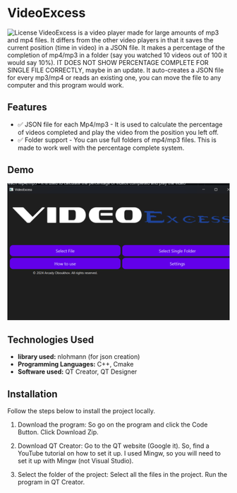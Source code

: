 # VideoExcess

![License](https://img.shields.io/badge/license-GNU%20GPL%20v3-blue.svg
) 
VideoExcess is a video player made for large amounts of mp3 and mp4 files. It differs from the other video players in that it saves the current position (time in video) in a JSON file.  It makes a percentage of the completion of mp4/mp3 in a folder (say you watched 10 videos out of 100 it would say 10%). IT DOES NOT SHOW PERCENTAGE COMPLETE FOR SINGLE FILE CORRECTLY, maybe in an update. It auto-creates a JSON file for every mp3/mp4 or reads an existing one,  you can move the file to any computer and this program would work. 

## Features

- ✅ JSON file for each Mp4/mp3 - It is used to calculate the percentage of videos completed and play the video from the position you left off. 
- ✅ Folder support - You can use full folders of mp4/mp3 files. This is made to work well with the percentage complete system. 


## Demo

![Demo](https://github.com/arcadyoboukhov/VideoExcess/blob/main/Screenshot%202024-09-21%20203716.png)


## Technologies Used

- **library used:** nlohmann (for json creation)   
- **Programming Languages:** C++, Cmake
- **Software used:** QT Creator, QT Designer


## Installation

Follow the steps below to install the project locally.

1. Download the program:
   So go on the program and click the Code Button. Click Download Zip.
2. Download QT Creator:
   Go to the QT website (Google it). So, find a YouTube tutorial on how to set it up. I used Mingw, so you will need to set it up with Mingw (not Visual Studio).

3. Select the folder of the project: Select all the files in the project. Run the program in QT Creator. 
 
